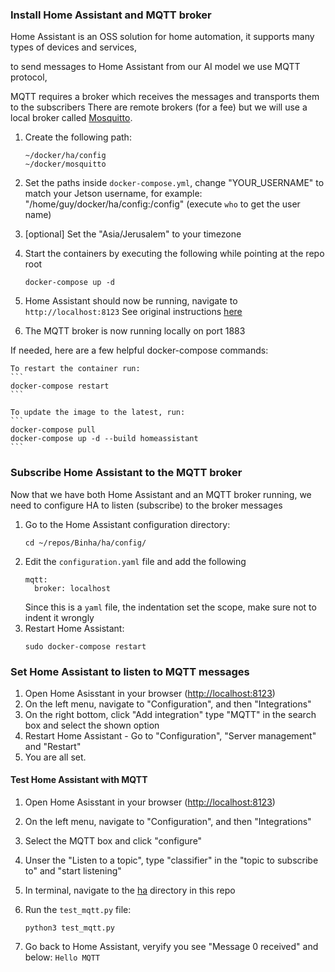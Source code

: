 ### Install Home Assistant and MQTT broker
Home Assistant is an OSS solution for home automation, it supports many types of devices and services,

to send messages to Home Assistant from our AI model we use MQTT protocol,

MQTT requires a broker which receives the messages and transports them to the subscribers
There are remote brokers (for a fee) but we will use a local broker called [Mosquitto](https://mosquitto.org/).
1. Create the following path:
    ```
    ~/docker/ha/config
    ~/docker/mosquitto
    ```

2. Set the paths inside `docker-compose.yml`, change "YOUR_USERNAME" to match your Jetson username, for example: "/home/guy/docker/ha/config:/config" (execute `who` to get the user name)
3. [optional] Set the "Asia/Jerusalem" to your timezone
4. Start the containers by executing the following while pointing at the repo root
    ```
    docker-compose up -d
    ```
5. Home Assistant should now be running, navigate to `http://localhost:8123`
See original instructions [here](https://www.home-assistant.io/docs/installation/docker/#docker-compose)
6. The MQTT broker is now running locally on port 1883

If needed, here are a few helpful docker-compose commands:

    To restart the container run:
    ```
    docker-compose restart
    ```

    To update the image to the latest, run:
    ```
    docker-compose pull
    docker-compose up -d --build homeassistant
    ```
### Subscribe Home Assistant to the MQTT broker
Now that we have both Home Assistant and an MQTT broker running, we need to configure HA to listen (subscribe) to the broker messages
1. Go to the Home Assistant configuration directory:
   ```
   cd ~/repos/Binha/ha/config/
   ```
2. Edit the `configuration.yaml` file and add the following
   ```
   mqtt:
     broker: localhost
   ```
   Since this is a `yaml` file, the indentation set the scope, make sure not to indent it wrongly
3. Restart Home Assistant:
   ```
   sudo docker-compose restart
   ```

### Set Home Assistant to listen to MQTT messages
1. Open Home Asisstant in your browser ([http://localhost:8123](http://localhost:8123))
2. On the left menu, navigate to "Configuration", and then "Integrations"
3. On the right bottom, click "Add integration" type "MQTT" in the search box and select the shown option
4. Restart Home Assistant - Go to "Configuration", "Server management" and "Restart"
5. You are all set.

#### Test Home Assistant with MQTT
1. Open Home Asisstant in your browser ([http://localhost:8123](http://localhost:8123))
2. On the left menu, navigate to "Configuration", and then "Integrations"
3. Select the MQTT box and click "configure"
4. Unser the "Listen to a topic", type "classifier" in the "topic to subscribe to" and "start listening"
5. In terminal, navigate to the [ha](ha/) directory in this repo
6. Run the `test_mqtt.py` file:

    ```
    python3 test_mqtt.py
    ```
7. Go back to Home Assistant, veryify you see "Message 0 received" and below: `Hello MQTT`
